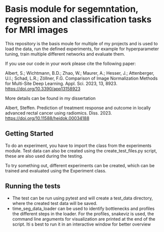 # Basis module for segemntation, regression and classification tasks for MRI images

This repository is the basis moule for multiple of my projects and is used to load the data, run the defined experiments, for example for hyperparameter tuning, train multiple different networks and evaluate them.

If you use our code in your work please cite the following paper:

Albert, S.; Wichtmann, B.D.; Zhao, W.; Maurer, A.; Hesser, J.; Attenberger, U.I.; Schad, L.R.; Zöllner, F.G. Comparison of Image Normalization Methods for Multi-Site Deep Learning. Appl. Sci. 2023, 13, 8923. https://doi.org/10.3390/app13158923

More details can be found in my dissertation

Albert, Steffen. Prediction of treatment response and outcome in locally advanced rectal cancer using radiomics. Diss. 2023. https://doi.org/10.11588/heidok.00034188

## Getting Started

To do an experiment, you have to import the class from the experiments module. Test data can also be created using the create_test_files.py script, these are also used during the testing.

To try something out, different experiments can be created, which can be trained and evaluated using the Experiment class.

## Running the tests

- The test can be run using pytest and will create a test_data directory, where the created test data will be saved.
- time_seg_data_loader can be used to identify bottlenecks and profiles the different steps in the loader. For the profiles, snakeviz is used, the command line arguments for visualization are printed at the end of the script. Iti s best to run it in an interactive window for better overview
